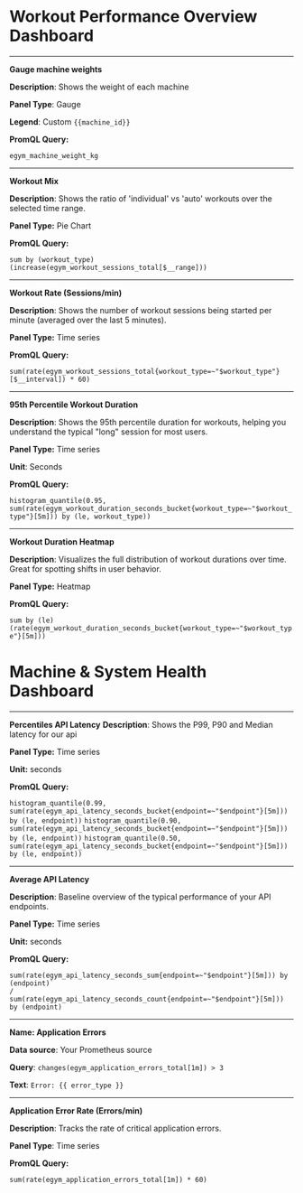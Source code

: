 # Workout Performance Overview Dashboard

---
**Gauge machine weights**

**Description**: Shows the weight of each machine

**Panel Type**: Gauge

**Legend**: Custom `{{machine_id}}`

**PromQL Query:**

`egym_machine_weight_kg`


---
**Workout Mix**

**Description**: Shows the ratio of 'individual' vs 'auto' workouts over the selected time range.

**Panel Type:** Pie Chart

**PromQL Query:**

`sum by (workout_type) (increase(egym_workout_sessions_total[$__range]))`


---
**Workout Rate (Sessions/min)**

**Description**: Shows the number of workout sessions being started per minute (averaged over the 
last 5 minutes).

**Panel Type:** Time series

**PromQL Query:**

`sum(rate(egym_workout_sessions_total{workout_type=~"$workout_type"}[$__interval]) * 60)`


---
**95th Percentile Workout Duration**

**Description**: Shows the 95th percentile duration for workouts, helping you understand the typical 
"long" session for most users.

**Panel Type:** Time series

**Unit**: Seconds

**PromQL Query:**

`histogram_quantile(0.95, sum(rate(egym_workout_duration_seconds_bucket{workout_type=~"$workout_type"}[5m])) by (le, workout_type))`


---
**Workout Duration Heatmap**

**Description**: Visualizes the full distribution of workout durations over time. Great for spotting shifts in user behavior.

**Panel Type:** Heatmap

**PromQL Query:**

`sum by (le) (rate(egym_workout_duration_seconds_bucket{workout_type=~"$workout_type"}[5m]))`


# Machine & System Health Dashboard

---
**Percentiles API Latency** 
**Description**:  Shows the P99, P90 and Median latency for our api


**Panel Type:** Time series

**Unit:** seconds

**PromQL Query:**

`histogram_quantile(0.99, sum(rate(egym_api_latency_seconds_bucket{endpoint=~"$endpoint"}[5m])) by (le, endpoint))`
`histogram_quantile(0.90, sum(rate(egym_api_latency_seconds_bucket{endpoint=~"$endpoint"}[5m])) by (le, endpoint))`
`histogram_quantile(0.50, sum(rate(egym_api_latency_seconds_bucket{endpoint=~"$endpoint"}[5m])) by (le, endpoint))`


---
**Average API Latency**

**Description**:  Baseline overview of the typical performance of your API endpoints.

**Panel Type:** Time series

**Unit:** seconds

**PromQL Query:**

```
sum(rate(egym_api_latency_seconds_sum{endpoint=~"$endpoint"}[5m])) by (endpoint)`
/
sum(rate(egym_api_latency_seconds_count{endpoint=~"$endpoint"}[5m])) by (endpoint)
```

---
**Name: Application Errors**

**Data source**: Your Prometheus source

**Query**: `changes(egym_application_errors_total[1m]) > 3`

**Text**: `Error: {{ error_type }}`




---
**Application Error Rate (Errors/min)**

**Description**:  Tracks the rate of critical application errors.

**Panel Type**: Time series

**PromQL Query:**

`sum(rate(egym_application_errors_total[1m]) * 60)`






